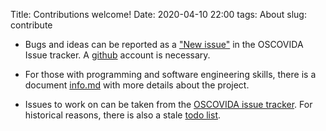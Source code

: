 Title: Contributions welcome!
Date: 2020-04-10 22:00
tags: About
slug: contribute

* Bugs and ideas can be reported as a
  ["New issue"](https://github.com/oscovida/oscovida/issues) in the OSCOVIDA Issue tracker. A [github](http://github.com) account is necessary.

* For those with programming and software engineering skills, there is a
  document
  [info.md](https://github.com/oscovida/oscovida/blob/master/info.md)
  with more details about the project. 
  
* Issues to work on can be taken from the 
  [OSCOVIDA issue tracker](https://github.com/oscovida/oscovida/issues).
  For historical reasons, there is also a stale 
  [todo list](https://github.com/oscovida/oscovida/blob/master/todo.md).
  


